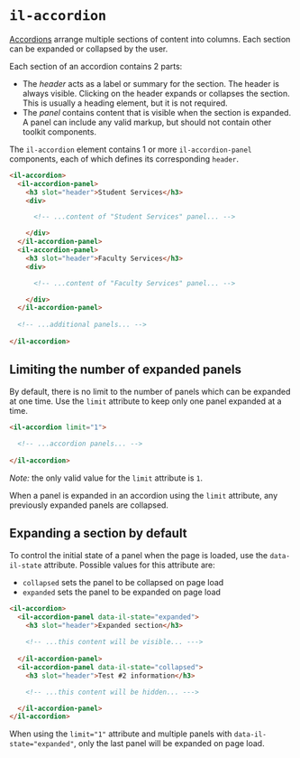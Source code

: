 # `il-accordion`

[Accordions](https://www.w3.org/WAI/ARIA/apg/patterns/accordion/) arrange multiple sections of content into columns. Each section can be expanded or collapsed by the user.

Each section of an accordion contains 2 parts:

* The <dfn>header</dfn> acts as a label or summary for the section. The header is always visible. Clicking on the header expands or collapses the section. This is usually a heading element, but it is not required.
* The <dfn>panel</dfn> contains content that is visible when the section is expanded. A panel can include any valid markup, but should not contain other toolkit components.

The `il-accordion` element contains 1 or more `il-accordion-panel` components, each of which defines its corresponding `header`.

```html
<il-accordion>
  <il-accordion-panel>
    <h3 slot="header">Student Services</h3>
    <div>

      <!-- ...content of "Student Services" panel... -->

    </div>
  </il-accordion-panel>
  <il-accordion-panel>
    <h3 slot="header">Faculty Services</h3>
    <div>

      <!-- ...content of "Faculty Services" panel... -->

    </div>
  </il-accordion-panel>
  
  <!-- ...additional panels... -->
  
</il-accordion>
```

## Limiting the number of expanded panels

By default, there is no limit to the number of panels which can be expanded at one time. Use the `limit` attribute to keep only one panel expanded at a time.

```html
<il-accordion limit="1">
  
  <!-- ...accordion panels... -->
  
</il-accordion>
```

*Note:* the only valid value for the `limit` attribute is `1`.

When a panel is expanded in an accordion using the `limit` attribute, any previously expanded panels are collapsed.

## Expanding a section by default

To control the initial state of a panel when the page is loaded, use the `data-il-state` attribute. Possible values for this attribute are:

* `collapsed` sets the panel to be collapsed on page load
* `expanded` sets the panel to be expanded on page load

```html
<il-accordion>
  <il-accordion-panel data-il-state="expanded">
    <h3 slot="header">Expanded section</h3>
    
    <!-- ...this content will be visible... --->
    
  </il-accordion-panel>
  <il-accordion-panel data-il-state="collapsed">
    <h3 slot="header">Test #2 information</h3>

    <!-- ...this content will be hidden... --->

  </il-accordion-panel>
</il-accordion>
```
When using the `limit="1"` attribute and multiple panels with `data-il-state="expanded"`, only the last panel will be expanded on page load.